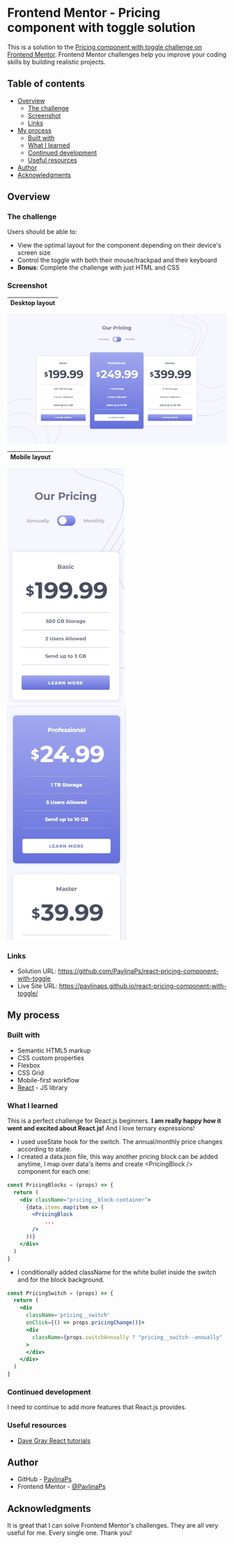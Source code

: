 # Frontend Mentor - Pricing component with toggle solution

This is a solution to the [Pricing component with toggle challenge on Frontend Mentor](https://www.frontendmentor.io/challenges/pricing-component-with-toggle-8vPwRMIC). Frontend Mentor challenges help you improve your coding skills by building realistic projects. 

## Table of contents

- [Overview](#overview)
  - [The challenge](#the-challenge)
  - [Screenshot](#screenshot)
  - [Links](#links)
- [My process](#my-process)
  - [Built with](#built-with)
  - [What I learned](#what-i-learned)
  - [Continued development](#continued-development)
  - [Useful resources](#useful-resources)
- [Author](#author)
- [Acknowledgments](#acknowledgments)

## Overview

### The challenge

Users should be able to:

- View the optimal layout for the component depending on their device's screen size
- Control the toggle with both their mouse/trackpad and their keyboard
- **Bonus**: Complete the challenge with just HTML and CSS

### Screenshot

| Desktop layout |
|:--:|
![Desktop layout](./screenshots/screenshot-desktop-annually.jpg)

| Mobile layout |
|:--:|
![Mobile layout](./screenshots/screenshot-mobile-annually.jpg) ![Mobile layout](./screenshots/screenshot-mobile-monthly.jpg)

### Links

- Solution URL: https://github.com/PavlinaPs/react-pricing-component-with-toggle
- Live Site URL: https://pavlinaps.github.io/react-pricing-component-with-toggle/

## My process

### Built with

- Semantic HTML5 markup
- CSS custom properties
- Flexbox
- CSS Grid
- Mobile-first workflow
- [React](https://reactjs.org/) - JS library

### What I learned

This is a perfect challenge for React.js beginners.
**I am really happy how it went and excited about React.js!**
And I love ternary expressions!

- I used useState hook for the switch. The annual/monthly price changes according to state.
- I created a data.json file, this way another pricing block can be added anytime, I map over data's items and create \<PricingBlock /> component for each one:
```jsx
const PricingBlocks = (props) => {
  return (
    <div className="pricing__block-container">
      {data.items.map(item => (
        <PricingBlock 
            ...
        />
      ))}
    </div>
  )
}
```
- I conditionally added className for the white bullet inside the switch and for the block background.

```jsx
const PricingSwitch = (props) => {
  return (
    <div 
      className='pricing__switch'
      onClick={() => props.pricingChange()}>
      <div 
        className={props.switchAnnually ? "pricing__switch--annually" : "pricing__switch--monthly"}
      >
      </div>
    </div>
  )
}
```

### Continued development
I need to continue to add more features that React.js provides. 


### Useful resources

- [Dave Gray React tutorials](https://www.youtube.com/playlist?list=PL0Zuz27SZ-6PrE9srvEn8nbhOOyxnWXfp)

## Author

- GitHub - [PavlinaPs](https://github.com/PavlinaPs)
- Frontend Mentor - [@PavlinaPs](https://www.frontendmentor.io/profile/PavlinaPs)

## Acknowledgments

It is great that I can solve Frontend Mentor's challenges. They are all very useful for me. Every single one. Thank you!